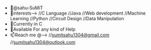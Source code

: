 - 👋@sahu-SuMiT
- 👀interests--> //C Language   //Java   //Web development    //Machine Learning  //Python   //Circuit Design   //Data Manipulation   
- 🌱Currently in C 
- 💞️Available For any kind of Help
- 📫Reach me @-->  //sumitsahu1304@gmail.com   //sumitsahu1304@outlook.com  

<!---
sahu-SuMiT/sahu-SuMiT is a ✨ special ✨ repository because its `README.md` (this file) appears on your GitHub profile.
You can click the Preview link to take a look at your changes.
--->
